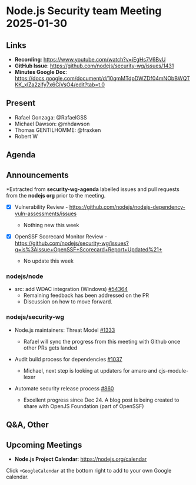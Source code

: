 # Node.js  Security team Meeting 2025-01-30

## Links

* **Recording**:  https://www.youtube.com/watch?v=iEgHs7V6BvU
* **GitHub Issue**: https://github.com/nodejs/security-wg/issues/1431
* **Minutes Google Doc**: https://docs.google.com/document/d/10qmMTdpDWZDf04mNObBWQTKK_xlZa2zify7x6CiVsO4/edit?tab=t.0

## Present

* Rafael Gonzaga: @RafaelGSS
* Michael Dawson: @mhdawson
* Thomas GENTILHOMME: @fraxken
* Robert W

## Agenda

## Announcements

*Extracted from **security-wg-agenda** labelled issues and pull requests from the **nodejs org** prior to the meeting.

- [X] Vulnerability Review - https://github.com/nodejs/nodejs-dependency-vuln-assessments/issues
  * Nothing new this week

- [X] OpenSSF Scorecard Monitor Review - https://github.com/nodejs/security-wg/issues?q=is%3Aissue+OpenSSF+Scorecard+Report+Updated%21+
  * No update this week

### nodejs/node

* src: add WDAC integration (Windows) [#54364](https://github.com/nodejs/node/pull/54364)
  * Remaining feedback has been addressed on the PR
  * Discussion on how to move forward.

### nodejs/security-wg

* Node.js maintainers: Threat Model [#1333](https://github.com/nodejs/security-wg/issues/1333)
  * Rafael will sync the progress from this meeting with Github once other PRs gets landed

* Audit build process for dependencies [#1037](https://github.com/nodejs/security-wg/issues/1037)
  * Michael, next step is looking at updaters for amaro and cjs-module-lexer

* Automate security release process [#860](https://github.com/nodejs/security-wg/issues/860)
  * Excellent progress since Dec 24. A blog post is being created to share with OpenJS Foundation (part of OpenSSF)

## Q&A, Other

## Upcoming Meetings

* **Node.js Project Calendar**: <https://nodejs.org/calendar>

Click `+GoogleCalendar` at the bottom right to add to your own Google calendar.

